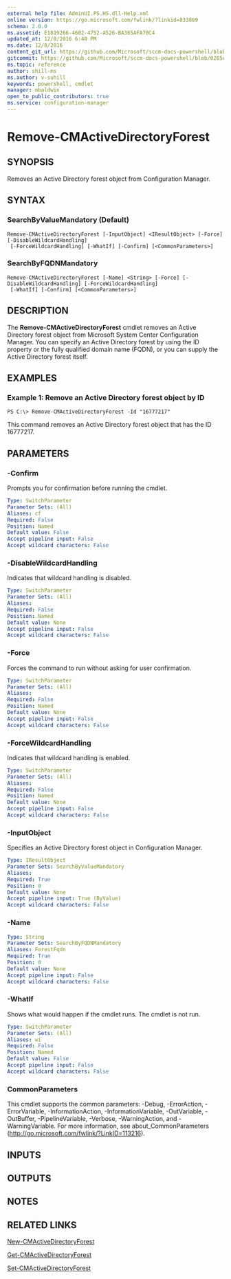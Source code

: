 ```yaml
---
external help file: AdminUI.PS.HS.dll-Help.xml
online version: https://go.microsoft.com/fwlink/?linkid=833869
schema: 2.0.0
ms.assetid: E1819266-4602-4752-A526-BA365AFA70C4
updated_at: 12/8/2016 6:40 PM
ms.date: 12/8/2016
content_git_url: https://github.com/Microsoft/sccm-docs-powershell/blob/live/sccm-cmdlets/ConfigurationManager/vlatest/Remove-CMActiveDirectoryForest.md
gitcommit: https://github.com/Microsoft/sccm-docs-powershell/blob/0205e569abecf1b4e1b2b342947b87a3691b29a5/sccm-cmdlets/ConfigurationManager/vlatest/Remove-CMActiveDirectoryForest.md
ms.topic: reference
author: shill-ms
ms.author: v-suhill
keywords: powershell, cmdlet
manager: mbaldwin
open_to_public_contributors: true
ms.service: configuration-manager
---
```


# Remove-CMActiveDirectoryForest

## SYNOPSIS
Removes an Active Directory forest object from Configuration Manager.

## SYNTAX

### SearchByValueMandatory (Default)
```
Remove-CMActiveDirectoryForest [-InputObject] <IResultObject> [-Force] [-DisableWildcardHandling]
 [-ForceWildcardHandling] [-WhatIf] [-Confirm] [<CommonParameters>]
```

### SearchByFQDNMandatory
```
Remove-CMActiveDirectoryForest [-Name] <String> [-Force] [-DisableWildcardHandling] [-ForceWildcardHandling]
 [-WhatIf] [-Confirm] [<CommonParameters>]
```

## DESCRIPTION
The **Remove-CMActiveDirectoryForest** cmdlet removes an Active Directory forest object from Microsoft System Center Configuration Manager.
You can specify an Active Directory forest by using the ID property or the fully qualified domain name (FQDN), or you can supply the Active Directory forest itself.

## EXAMPLES

### Example 1: Remove an Active Directory forest object by ID
```
PS C:\> Remove-CMActiveDirectoryForest -Id "16777217"
```

This command removes an Active Directory forest object that has the ID 16777217.

## PARAMETERS

### -Confirm
Prompts you for confirmation before running the cmdlet.

```yaml
Type: SwitchParameter
Parameter Sets: (All)
Aliases: cf
Required: False
Position: Named
Default value: False
Accept pipeline input: False
Accept wildcard characters: False
```

### -DisableWildcardHandling
Indicates that wildcard handling is disabled.

```yaml
Type: SwitchParameter
Parameter Sets: (All)
Aliases: 
Required: False
Position: Named
Default value: None
Accept pipeline input: False
Accept wildcard characters: False
```

### -Force
Forces the command to run without asking for user confirmation.

```yaml
Type: SwitchParameter
Parameter Sets: (All)
Aliases: 
Required: False
Position: Named
Default value: None
Accept pipeline input: False
Accept wildcard characters: False
```

### -ForceWildcardHandling
Indicates that wildcard handling is enabled.

```yaml
Type: SwitchParameter
Parameter Sets: (All)
Aliases: 
Required: False
Position: Named
Default value: None
Accept pipeline input: False
Accept wildcard characters: False
```

### -InputObject
Specifies an Active Directory forest object in Configuration Manager.

```yaml
Type: IResultObject
Parameter Sets: SearchByValueMandatory
Aliases: 
Required: True
Position: 0
Default value: None
Accept pipeline input: True (ByValue)
Accept wildcard characters: False
```

### -Name


```yaml
Type: String
Parameter Sets: SearchByFQDNMandatory
Aliases: ForestFqdn
Required: True
Position: 0
Default value: None
Accept pipeline input: False
Accept wildcard characters: False
```

### -WhatIf
Shows what would happen if the cmdlet runs.
The cmdlet is not run.

```yaml
Type: SwitchParameter
Parameter Sets: (All)
Aliases: wi
Required: False
Position: Named
Default value: False
Accept pipeline input: False
Accept wildcard characters: False
```

### CommonParameters
This cmdlet supports the common parameters: -Debug, -ErrorAction, -ErrorVariable, -InformationAction, -InformationVariable, -OutVariable, -OutBuffer, -PipelineVariable, -Verbose, -WarningAction, and -WarningVariable. For more information, see about_CommonParameters (http://go.microsoft.com/fwlink/?LinkID=113216).

## INPUTS

## OUTPUTS

## NOTES

## RELATED LINKS

[New-CMActiveDirectoryForest](xref:ConfigurationManager/vlatest/New-CMActiveDirectoryForest.md)

[Get-CMActiveDirectoryForest](xref:ConfigurationManager/vlatest/Get-CMActiveDirectoryForest.md)

[Set-CMActiveDirectoryForest](xref:ConfigurationManager/vlatest/Set-CMActiveDirectoryForest.md)


